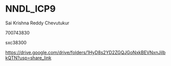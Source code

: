 # NNDL_ICP9


Sai Krishna Reddy Chevutukur

700743830

sxc38300


https://drive.google.com/drive/folders/1HyD8s2YD2ZGQJGoNxkBEVNxnJiIbkQTN?usp=share_link

